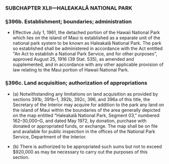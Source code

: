 ### SUBCHAPTER XLII—HALEAKALĀ NATIONAL PARK

### §396b. Establishment; boundaries; administration
* Effective July 1, 1961, the detached portion of the Hawaii National Park which lies on the island of Maui is established as a separate unit of the national park system to be known as Haleakalā National Park. The park so established shall be administered in accordance with the Act entitled "An Act to establish a National Park Service, and for other purposes", approved August 25, 1916 (39 Stat. 535), as amended and supplemented, and in accordance with any other applicable provision of law relating to the Maui portion of Hawaii National Park.

### §396c. Land acquisition; authorization of appropriations
* (a) Notwithstanding any limitations on land acquisition as provided by sections 391b, 391b–1, 392b, 392c, 396, and 396a of this title, the Secretary of the Interior may acquire for addition to the park any land on the island of Maui within the boundaries of the area generally depicted on the map entitled "Haleakalā National Park, Segment 03," numbered 162–30,000–G, and dated May 1972, by donation, purchase with donated or appropriated funds, or exchange. The map shall be on file and available for public inspection in the offices of the National Park Service, Department of the Interior.

* (b) There is authorized to be appropriated such sums but not to exceed $920,000 as may be necessary to carry out the purposes of this section.
